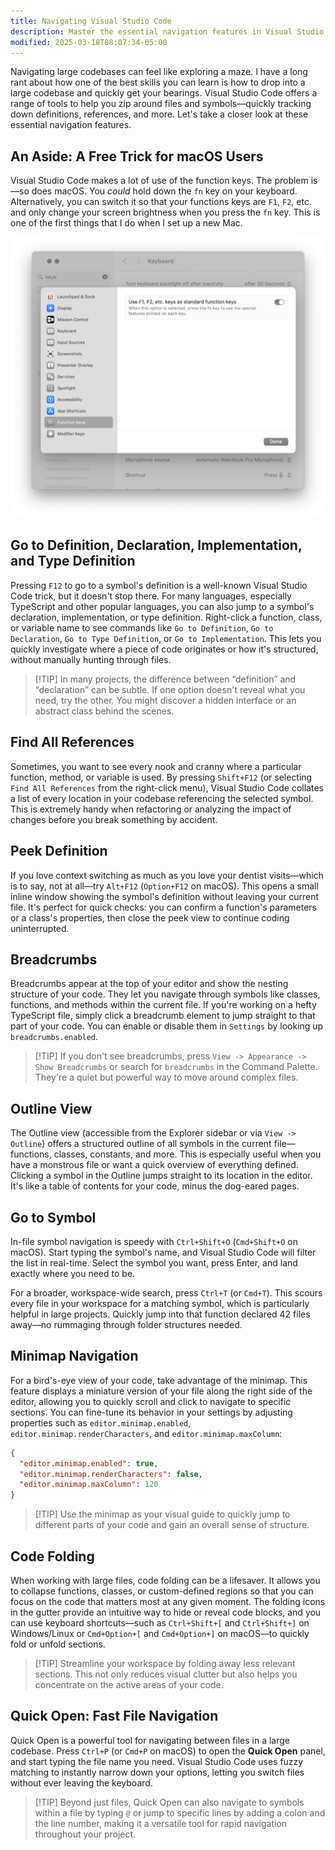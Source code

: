 ```yaml
---
title: Navigating Visual Studio Code
description: Master the essential navigation features in Visual Studio Code to efficiently move through your codebase
modified: 2025-03-18T08:07:34-05:00
---
```


Navigating large codebases can feel like exploring a maze. I have a long rant about how one of the best skills you can learn is how to drop into a large codebase and quickly get your bearings. Visual Studio Code offers a range of tools to help you zip around files and symbols—quickly tracking down definitions, references, and more. Let's take a closer look at these essential navigation features.

## An Aside: A Free Trick for macOS Users

Visual Studio Code makes a lot of use of the function keys. The problem is—so does macOS. You _could_ hold down the `fn` key on your keyboard. Alternatively, you can switch it so that your functions keys are `F1`, `F2`, etc. and only change your screen brightness when you press the `fn` key. This is one of the first things that I do when I set up a new Mac.

![Use Function Keys as Standard Function Keys](assets/fn-keyboard-settings.png)

## Go to Definition, Declaration, Implementation, and Type Definition

Pressing `F12` to go to a symbol's definition is a well-known Visual Studio Code trick, but it doesn't stop there. For many languages, especially TypeScript and other popular languages, you can also jump to a symbol's declaration, implementation, or type definition. Right-click a function, class, or variable name to see commands like `Go to Definition`, `Go to Declaration`, `Go to Type Definition`, or `Go to Implementation`. This lets you quickly investigate where a piece of code originates or how it's structured, without manually hunting through files.

> [!TIP] In many projects, the difference between “definition” and “declaration” can be subtle. If one option doesn't reveal what you need, try the other. You might discover a hidden interface or an abstract class behind the scenes.

## Find All References

Sometimes, you want to see every nook and cranny where a particular function, method, or variable is used. By pressing `Shift+F12` (or selecting `Find All References` from the right-click menu), Visual Studio Code collates a list of every location in your codebase referencing the selected symbol. This is extremely handy when refactoring or analyzing the impact of changes before you break something by accident.

## Peek Definition

If you love context switching as much as you love your dentist visits—which is to say, not at all—try `Alt+F12` (`Option+F12` on macOS). This opens a small inline window showing the symbol's definition without leaving your current file. It's perfect for quick checks: you can confirm a function's parameters or a class's properties, then close the peek view to continue coding uninterrupted.

## Breadcrumbs

Breadcrumbs appear at the top of your editor and show the nesting structure of your code. They let you navigate through symbols like classes, functions, and methods within the current file. If you're working on a hefty TypeScript file, simply click a breadcrumb element to jump straight to that part of your code. You can enable or disable them in `Settings` by looking up `breadcrumbs.enabled`.

> [!TIP] If you don't see breadcrumbs, press `View -> Appearance -> Show Breadcrumbs` or search for `breadcrumbs` in the Command Palette. They're a quiet but powerful way to move around complex files.

## Outline View

The Outline view (accessible from the Explorer sidebar or via `View -> Outline`) offers a structured outline of all symbols in the current file—functions, classes, constants, and more. This is especially useful when you have a monstrous file or want a quick overview of everything defined. Clicking a symbol in the Outline jumps straight to its location in the editor. It's like a table of contents for your code, minus the dog-eared pages.

## Go to Symbol

In-file symbol navigation is speedy with `Ctrl+Shift+O` (`Cmd+Shift+O` on macOS). Start typing the symbol's name, and Visual Studio Code will filter the list in real-time. Select the symbol you want, press Enter, and land exactly where you need to be.

For a broader, workspace-wide search, press `Ctrl+T` (or `Cmd+T`). This scours every file in your workspace for a matching symbol, which is particularly helpful in large projects. Quickly jump into that function declared 42 files away—no rummaging through folder structures needed.

## Minimap Navigation

For a bird's-eye view of your code, take advantage of the minimap. This feature displays a miniature version of your file along the right side of the editor, allowing you to quickly scroll and click to navigate to specific sections. You can fine-tune its behavior in your settings by adjusting properties such as `editor.minimap.enabled`, `editor.minimap.renderCharacters`, and `editor.minimap.maxColumn`:

```json
{
  "editor.minimap.enabled": true,
  "editor.minimap.renderCharacters": false,
  "editor.minimap.maxColumn": 120
}
```

> [!TIP] Use the minimap as your visual guide to quickly jump to different parts of your code and gain an overall sense of structure.

## Code Folding

When working with large files, code folding can be a lifesaver. It allows you to collapse functions, classes, or custom-defined regions so that you can focus on the code that matters most at any given moment. The folding icons in the gutter provide an intuitive way to hide or reveal code blocks, and you can use keyboard shortcuts—such as `Ctrl+Shift+[` and `Ctrl+Shift+]` on Windows/Linux or `Cmd+Option+[` and `Cmd+Option+]` on macOS—to quickly fold or unfold sections.

> [!TIP] Streamline your workspace by folding away less relevant sections. This not only reduces visual clutter but also helps you concentrate on the active areas of your code.

## Quick Open: Fast File Navigation

Quick Open is a powerful tool for navigating between files in a large codebase. Press `Ctrl+P` (or `Cmd+P` on macOS) to open the **Quick Open** panel, and start typing the file name you need. Visual Studio Code uses fuzzy matching to instantly narrow down your options, letting you switch files without ever leaving the keyboard.

> [!TIP] Beyond just files, Quick Open can also navigate to symbols within a file by typing `@` or jump to specific lines by adding a colon and the line number, making it a versatile tool for rapid navigation throughout your project.
